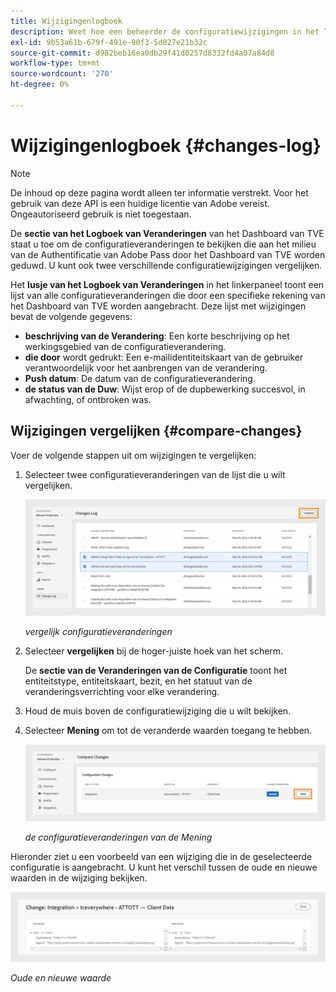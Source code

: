 ```yaml
---
title: Wijzigingenlogboek
description: Weet hoe een beheerder de configuratiewijzigingen in het TVE-dashboard kan controleren.
exl-id: 9b53a61b-679f-491e-90f3-5d827e21b32c
source-git-commit: d982beb16ea0db29f41d0257d8332fd4a07a84d8
workflow-type: tm+mt
source-wordcount: '270'
ht-degree: 0%

---
```


# Wijzigingenlogboek {#changes-log}

>[!NOTE]
>
>De inhoud op deze pagina wordt alleen ter informatie verstrekt. Voor het gebruik van deze API is een huidige licentie van Adobe vereist. Ongeautoriseerd gebruik is niet toegestaan.

De **sectie van het Logboek van Veranderingen** van het Dashboard van TVE staat u toe om de configuratieveranderingen te bekijken die aan het milieu van de Authentificatie van Adobe Pass door het Dashboard van TVE worden geduwd. U kunt ook twee verschillende configuratiewijzigingen vergelijken.

Het **lusje van het Logboek van Veranderingen** in het linkerpaneel toont een lijst van alle configuratieveranderingen die door een specifieke rekening van het Dashboard van TVE worden aangebracht. Deze lijst met wijzigingen bevat de volgende gegevens:

* **beschrijving van de Verandering**: Een korte beschrijving op het werkingsgebied van de configuratieverandering.
* **die door** wordt gedrukt: Een e-mailidentiteitskaart van de gebruiker verantwoordelijk voor het aanbrengen van de verandering.
* **Push datum**: De datum van de configuratieverandering.
* **de status van de Duw**: Wijst erop of de dupbewerking succesvol, in afwachting, of ontbroken was.

## Wijzigingen vergelijken {#compare-changes}

Voer de volgende stappen uit om wijzigingen te vergelijken:

1. Selecteer twee configuratieveranderingen van de lijst die u wilt vergelijken.

   ![&#x200B; vergelijk configuratieveranderingen &#x200B;](../assets/tve-dashboard/new-tve-dashboard/review/review-changes-compare-button.png)

   *vergelijk configuratieveranderingen*

1. Selecteer **vergelijken** bij de hoger-juiste hoek van het scherm.

   De **sectie van de Veranderingen van de Configuratie** toont het entiteitstype, entiteitskaart, bezit, en het statuut van de veranderingsverrichting voor elke verandering.

1. Houd de muis boven de configuratiewijziging die u wilt bekijken.

1. Selecteer **Mening** om tot de veranderde waarden toegang te hebben.

   ![&#x200B; de configuratieveranderingen van de Mening &#x200B;](../assets/tve-dashboard/new-tve-dashboard/review/review-changes-view-button.png)

   *de configuratieveranderingen van de Mening*

Hieronder ziet u een voorbeeld van een wijziging die in de geselecteerde configuratie is aangebracht. U kunt het verschil tussen de oude en nieuwe waarden in de wijziging bekijken.

![&#x200B; Oude en nieuwe waarde &#x200B;](../assets/tve-dashboard/new-tve-dashboard/review/review-change-modal-view.png)

*Oude en nieuwe waarde*

